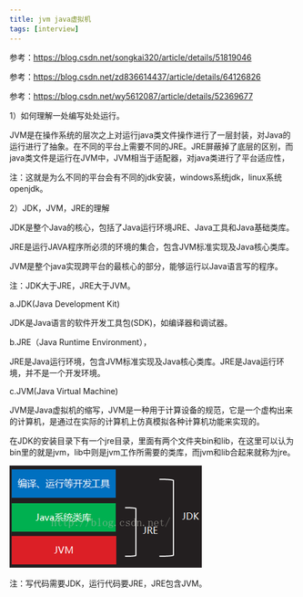 ```yaml
---
title: jvm java虚拟机
tags: [interview]
---
```


参考：https://blog.csdn.net/songkai320/article/details/51819046

参考：https://blog.csdn.net/zd836614437/article/details/64126826

参考：https://blog.csdn.net/wy5612087/article/details/52369677

1）如何理解一处编写处处运行。

JVM是在操作系统的层次之上对运行java类文件操作进行了一层封装，对Java的运行进行了抽象。在不同的平台上需要不同的JRE。JRE屏蔽掉了底层的区别，而java类文件是运行在JVM中，JVM相当于适配器，对java类进行了平台适应性，

注：这就是为么不同的平台会有不同的jdk安装，windows系统jdk，linux系统openjdk。

2）JDK，JVM，JRE的理解

JDK是整个Java的核心，包括了Java运行环境JRE、Java工具和Java基础类库。

JRE是运行JAVA程序所必须的环境的集合，包含JVM标准实现及Java核心类库。

JVM是整个java实现跨平台的最核心的部分，能够运行以Java语言写的程序。

注：JDK大于JRE，JRE大于JVM。

a.JDK(Java Development Kit) 

JDK是Java语言的软件开发工具包(SDK)，如编译器和调试器。

b.JRE（Java Runtime Environment），

JRE是Java运行环境，包含JVM标准实现及Java核心类库。JRE是Java运行环境，并不是一个开发环境。

c.JVM(Java Virtual Machine)

JVM是Java虚拟机的缩写，JVM是一种用于计算设备的规范，它是一个虚构出来的计算机，是通过在实际的计算机上仿真模拟各种计算机功能来实现的。

在JDK的安装目录下有一个jre目录，里面有两个文件夹bin和lib，在这里可以认为bin里的就是jvm，lib中则是jvm工作所需要的类库，而jvm和lib合起来就称为jre。

![](/images/java_basic/interview/jvm/jdk-jre-jvm.png)

注：写代码需要JDK，运行代码要JRE，JRE包含JVM。
